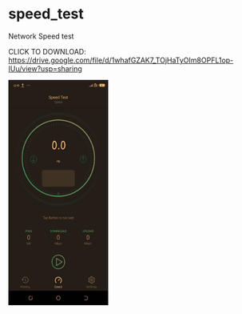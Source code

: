 # speed_test
Network Speed test

CLICK TO DOWNLOAD: https://drive.google.com/file/d/1whafGZAK7_TOjHaTyOIm8OPFL1op-IUu/view?usp=sharing

<img src="https://github.com/phonixcode/speed_test/blob/main/snapsot/IMG-20201123-WA0049.jpg" height="450px" width="200px">

